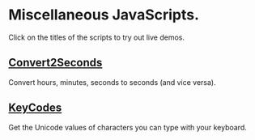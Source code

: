 # Miscellaneous JavaScripts.
Click on the titles of the scripts to try out live demos.

## [Convert2Seconds](https://keikoro.github.io/javascripts/convert2seconds.html)
Convert hours, minutes, seconds to seconds (and vice versa).  

## [KeyCodes](https://keikoro.github.io/javascripts/keycodes.html)
Get the Unicode values of characters you can type with your keyboard.